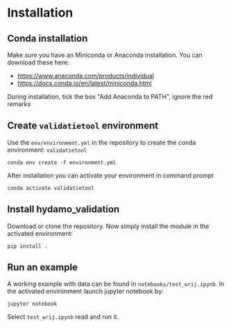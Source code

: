 # Installation

## Conda installation
Make sure you have an Miniconda or Anaconda installation. You can download these here:
 - https://www.anaconda.com/products/individual
 - https://docs.conda.io/en/latest/miniconda.html

During installation, tick the box "Add Anaconda to PATH", ignore the red remarks

## Create `validatietool` environment
Use the `env/environment.yml` in the repository to create the conda environment: `validatietool`

```
conda env create -f environment.yml
```

After installation you can activate your environment in command prompt

```
conda activate validatietool
```

## Install hydamo_validation
Download or clone the repository. Now simply install the module in the activated environment:

```
pip install .
```

## Run an example
A working example with data can be found in `notebooks/test_wrij.ipynb`. In the activated environment launch jupyter notebook by:

```
jupyter notebook
```

Select `test_wrij.ipynb` read and run it.
